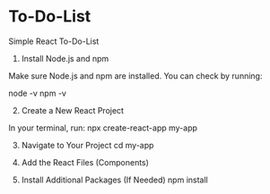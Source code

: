 # To-Do-List
Simple React To-Do-List

1. Install Node.js and npm

Make sure Node.js and npm are installed.
You can check by running:

node -v
npm -v

2. Create a New React Project

In your terminal, run:
npx create-react-app my-app

3. Navigate to Your Project
cd my-app

4. Add the React Files (Components)
  
5. Install Additional Packages (If Needed)
npm install

